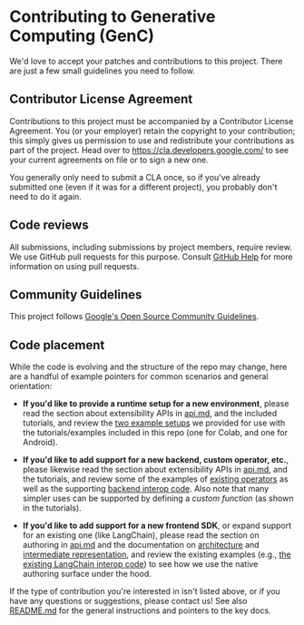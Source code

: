 # Contributing to Generative Computing (GenC)

We'd love to accept your patches and contributions to this project. There are
just a few small guidelines you need to follow.

## Contributor License Agreement

Contributions to this project must be accompanied by a Contributor License
Agreement. You (or your employer) retain the copyright to your contribution;
this simply gives us permission to use and redistribute your contributions as
part of the project. Head over to <https://cla.developers.google.com/> to see
your current agreements on file or to sign a new one.

You generally only need to submit a CLA once, so if you've already submitted one
(even if it was for a different project), you probably don't need to do it
again.

## Code reviews

All submissions, including submissions by project members, require review. We
use GitHub pull requests for this purpose. Consult
[GitHub Help](https://help.github.com/articles/about-pull-requests/) for more
information on using pull requests.

## Community Guidelines

This project follows
[Google's Open Source Community Guidelines](https://opensource.google.com/conduct/).

## Code placement

While the code is evolving and the structure of the repo may change, here are
a handful of example pointers for common scenarios and general orientation:

*   **If you'd like to provide a runtime setup for a new environment**, please
    read the section about extensibility APIs in
    [api.md](generative_computing/docsapi.md),
    and the included tutorials, and review the
    [two example setups](generative_computing/cc/examples/executors/)
    we provided for use with the tutorials/examples included in this repo (one
    for Colab, and one for Android).

*   **If you'd like to add support for a new backend, custom operator, etc.**,
    please likewise read the section about extensibility APIs in
    [api.md](generative_computing/docsapi.md),
    and the tutorials, and review some of the examples of
    [existing operators](generative_computing/cc/intrinsics/)
    as well as the supporting
    [backend interop code](generative_computing/cc/interop).
    Also note that many simpler uses can be supported by defining a
    *custom function* (as shown in the tutorials).

*   **If you'd like to add support for a new frontend SDK**, or expand support
    for an existing one (like LangChain), please read the section on authoring
    in [api.md](generative_computing/docsapi.md) and the documentation on
    [architecture](generative_computing/docsarchitecture.md) and
    [intermediate representation](generative_computing/docsir.md),
    and review the existing examples (e.g.,
    [the existing LangChain interop code](generative_computing/python/interop/langchain/))
    to see how we use the native authoring surface under the hood.

If the type of contribution you're interested in isn't listed above, or if you
have any questions or suggestions, please contact us! See also
[README.md](README.md) for the general instructions and pointers to the key
docs.
